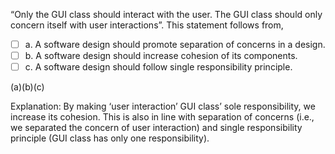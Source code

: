 <panel header=":lock::key: correct statement about SoC">
<question>

“Only the GUI class should interact with the user. The GUI class should only concern itself with user interactions”. This statement follows from,

- [ ] a. A software design should promote separation of concerns in a design.
- [ ] b. A software design should increase cohesion of its components.
- [ ] c. A software design should follow single responsibility principle.

<div slot="answer">

(a)(b)(c)

Explanation: By making ‘user interaction’ GUI class’ sole responsibility, we increase its cohesion. This is also in line with separation of concerns (i.e., we separated the concern of user interaction) and single responsibility principle (GUI class has only one responsibility).

</div>
</question>
</panel>

